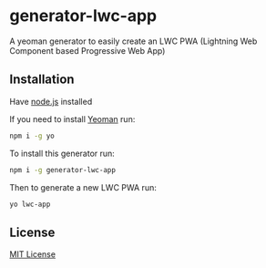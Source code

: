 # generator-lwc-app

A yeoman generator to easily create an LWC PWA (Lightning Web Component based Progressive Web App)

## Installation

Have [node.js](https://nodejs.org/) installed

If you need to install [Yeoman](http://yeoman.io) run:

```bash
npm i -g yo
```

To install this generator run:

```bash
npm i -g generator-lwc-app
```

Then to generate a new LWC PWA run:

```bash
yo lwc-app
```

## License

[MIT License](./LICENSE)

[npm-image]: https://badge.fury.io/js/generator-lwc-app.svg
[npm-url]: https://npmjs.org/package/generator-lwc-app
[travis-image]: https://travis-ci.com/jsmithdev/generator-lwc-app.svg?branch=master
[travis-url]: https://travis-ci.com/jsmithdev/generator-lwc-app
[daviddm-image]: https://david-dm.org/jsmithdev/generator-lwc-app.svg?theme=shields.io
[daviddm-url]: https://david-dm.org/jsmithdev/generator-lwc-app
[coveralls-image]: https://coveralls.io/repos/jsmithdev/generator-lwc-app/badge.svg
[coveralls-url]: https://coveralls.io/r/jsmithdev/generator-lwc-app
